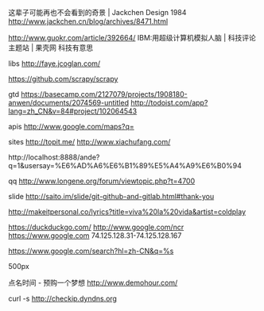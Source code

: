 这辈子可能再也不会看到的奇景 | Jackchen Design 1984
http://www.jackchen.cn/blog/archives/8471.html

http://www.guokr.com/article/392664/ IBM:用超级计算机模拟人脑 | 科技评论主题站 | 果壳网 科技有意思


libs
http://faye.jcoglan.com/

https://github.com/scrapy/scrapy

gtd
https://basecamp.com/2127079/projects/1908180-anwen/documents/2074569-untitled
http://todoist.com/app?lang=zh_CN&v=84#project/102064543


apis
http://www.google.com/maps?q=

sites
http://topit.me/
http://www.xiachufang.com/


http://localhost:8888/ande?q=1&usersay=%E6%AD%A6%E6%B1%89%E5%A4%A9%E6%B0%94



qq
http://www.longene.org/forum/viewtopic.php?t=4700


slide
http://saito.im/slide/git-github-and-gitlab.html#thank-you

http://makeitpersonal.co/lyrics?title=viva%20la%20vida&artist=coldplay

https://duckduckgo.com/
http://www.google.com/ncr
https://www.google.com
74.125.128.31-74.125.128.167

https://www.google.com/search?hl=zh-CN&q=%s

500px

点名时间 - 预购一个梦想
http://www.demohour.com/

curl -s http://checkip.dyndns.org
